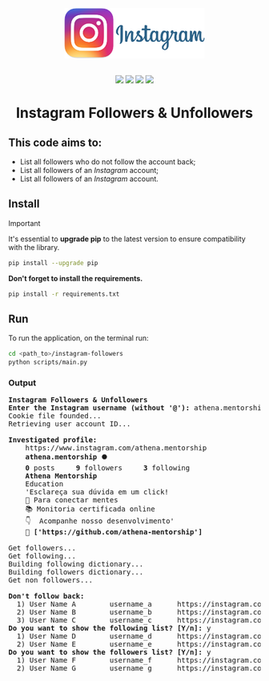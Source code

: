 <div align="center">
<img src="assets/instagram_logo.png" alt="Logo" height="100px"/>
<br><br>

![](https://img.shields.io/badge/Python%20Version-3.10-111?&labelColor=2C6287)
![](https://img.shields.io/badge/%20Version%20-1.0.0-111?&labelColor=2C6287)
![](https://img.shields.io/badge/Status-W.I.P-111?&labelColor=2C6287)
[![](https://img.shields.io/badge/Code%20Style-Black-111?&labelColor=2C6287)](https://github.com/psf/black)

<!-- [![Contributors](https://img.shields.io/github/contributors/lucaslealll/instagram-followers)](https://github.com/lucaslealll/instagram-followers/graphs/contributors/badge/) -->
<!-- [![Artifact HUB](https://img.shields.io/endpoint?url=_____)](_____) -->

<h1><strong>Instagram Followers & Unfollowers</strong></h1>
</div>

## This code aims to:
- List all followers who do not follow the account back;
- List all followers of an *Instagram* account;
- List all followers of an *Instagram* account.

## Install
> [!IMPORTANT]
> It's essential to **upgrade pip** to the latest version to ensure compatibility with the library.
> ```sh
> pip install --upgrade pip
> ```
>
> **Don't forget to install the requirements.**
> ```sh
> pip install -r requirements.txt
> ```
> 

## Run

To run the application, on the terminal run:
```sh
cd <path_to>/instagram-followers
python scripts/main.py
```

### Output
<pre>
<b>Instagram Followers & Unfollowers</b>
<b>Enter the Instagram username (without '@'):</b> athena.mentorship
Cookie file founded...
Retrieving user account ID...

<b>Investigated profile:</b>
    https://www.instagram.com/athena.mentorship
    <b>athena.mentorship</b> 🟓
    <b>0</b> posts     <b>9</b> followers     <b>3</b> following
    <b>Athena Mentorship</b>
    Education
    'Esclareça sua dúvida em um click!
    🧠 Para conectar mentes
    📚 Monitoria certificada online
    👇  Acompanhe nosso desenvolvimento'
    🔗 <b>['https://github.com/athena-mentorship']</b>

Get followers...
Get following...
Building following dictionary...
Building followers dictionary...
Get non followers...

<b>Don't follow back:</b>
  1) User Name A        username_a      https://instagram.com/username_a
  2) User Name B        username_b      https://instagram.com/username_b
  3) User Name C        username_c      https://instagram.com/username_c
<b>Do you want to show the following list? [Y/n]:</b> y
  1) User Name D        username_d      https://instagram.com/username_d
  2) User Name E        username_e      https://instagram.com/username_e
<b>Do you want to show the followers list? [Y/n]:</b> y
  1) User Name F        username_f      https://instagram.com/username_f
  2) User Name G        username_g      https://instagram.com/username_g
</pre>